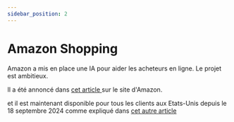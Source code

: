 ```yaml
---
sidebar_position: 2
---
```



# Amazon Shopping

Amazon a mis en place une IA pour aider les acheteurs en ligne. Le projet est ambitieux. 

Il a été annoncé dans [cet article ](https://www.aboutamazon.com/news/retail/amazon-rufus) sur le site d'Amazon.

et il est maintenant disponible pour tous les clients aux Etats-Unis depuis le 18 septembre 2024 comme expliqué dans [cet autre article](https://www.aboutamazon.com/news/retail/how-to-use-amazon-rufus)